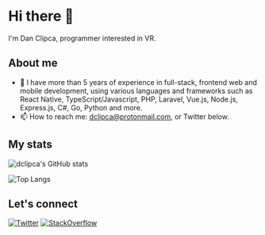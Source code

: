 # Hi there 👋

I'm Dan Clipca, programmer interested in VR.

## About me

- 💬 I have more than 5 years of experience in full-stack, frontend web and mobile development, using various languages and frameworks such as React Native, TypeScript/Javascript, PHP, Laravel, Vue.js, Node.js, Express.js, C#, Go, Python and more.
- 📫 How to reach me: dclipca@protonmail.com, or Twitter below.

## My stats

![dclipca's GitHub stats](https://github-readme-stats.vercel.app/api?username=dclipca&show_icons=true&theme=dark)

![Top Langs](https://github-readme-stats.vercel.app/api/top-langs/?username=dclipca&layout=compact&theme=dark)

## Let's connect

[![Twitter](https://img.shields.io/twitter/follow/danclipca?style=social)](https://twitter.com/danclipca)
[![StackOverflow](https://img.shields.io/badge/StackOverflow-Dan%20Clipca-orange?style=flat-square&logo=stackoverflow)](https://stackoverflow.com/users/1234567/dan-clipca)
